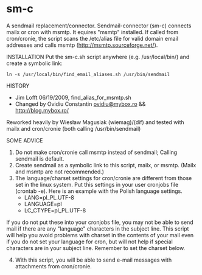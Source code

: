 sm-c
====

A sendmail replacement/connector. Sendmail-connector (sm-c) connects mailx or cron with msmtp. It equires "msmtp" installed.
If called from cron/cronie, the script scans the /etc/alias file for valid domain email addresses and calls msmtp (http://msmtp.sourceforge.net/).


INSTALLATION
Put the sm-c.sh script anywhere (e.g. /usr/local/bin/) and create a symbolic link:

    ln -s /usr/local/bin/find_email_aliases.sh /usr/bin/sendmail


HISTORY
- Jim Lofft 06/19/2009, find_alias_for_msmtp.sh
- Changed by Ovidiu Constantin <ovidiu@mybox.ro> && http://blog.mybox.ro/

Reworked heavily by Wiesław Magusiak (wiemag)/(dif) and tested with mailx and cron/cronie 
(both calling /usr/bin/sendmail)


SOME ADVICE

1. Do not make cron/cronie call msmtp instead of sendmail; Calling sendmail is default.
2. Create sendmail as a symbolic link to this script, mailx, or msmtp. (Mailx and msmtp are not recommended.)
3. The language/charset settings for cron/cronie are different from those set in the linux system. Put this settings in your user cronjobs file (crontab -e). Here is an example with the Polish language settings.
   -   LANG=pl_PL.UTF-8
   -   LANGUAGE=pl
   -   LC_CTYPE=pl_PL.UTF-8

If you do not put these into your cronjobs file, you may not be able to send mail if there are any "language" characters in the subject line. This script will help you avoid problems with charset in the contents of your mail even if you do not set your language for cron, but will not help if special characters are in your subject line. Remember to set the charset below.

4. With this script, you will be able to send e-mail messages with attachments from cron/cronie.
